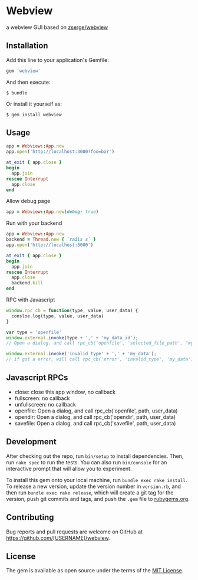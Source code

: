 # Webview

a webview GUI based on [zserge/webview](https://github.com/zserge/webview)

## Installation

Add this line to your application's Gemfile:

```ruby
gem 'webview'
```

And then execute:

    $ bundle

Or install it yourself as:

    $ gem install webview

## Usage

```ruby
app = Webview::App.new
app.open('http://localhost:3000?foo=bar')

at_exit { app.close }
begin
  app.join
rescue Interrupt
  app.close
end
```

Allow debug page

```ruby
app = Webview::App.new(debug: true)
```

Run with your backend

```ruby
app = Webview::App.new
backend = Thread.new { `rails s` }
app.open('http://localhost:3000')

at_exit { app.close }
begin
  app.join
rescue Interrupt
  app.close
  backend.kill
end
```

RPC with Javascript

```javascript
window.rpc_cb = function(type, value, user_data) {
  consloe.log(type, value, user_data)
}

var type = 'openfile'
window.external.invoke(type + ',' + 'my_data_id');
// Open a dialog. and call rpc_cb('openfile', 'selected_file_path', "my_data_id") after user choice file.

window.external.invoke('invalid_type' + ',' + 'my_data');
// if got a error, will call rpc_cb('error', 'invalid_type', 'my_data')
```

## Javascript RPCs

* close: close this app window, no callback
* fullscreen: no callback
* unfullscreen: no callback
* openfile: Open a dialog, and call rpc_cb('openfile', path, user_data) 
* opendir: Open a dialog, and call rpc_cb('opendir', path, user_data) 
* savefile: Open a dialog, and call rpc_cb('savefile', path, user_data) 

## Development

After checking out the repo, run `bin/setup` to install dependencies. Then, run `rake spec` to run the tests. You can also run `bin/console` for an interactive prompt that will allow you to experiment.

To install this gem onto your local machine, run `bundle exec rake install`. To release a new version, update the version number in `version.rb`, and then run `bundle exec rake release`, which will create a git tag for the version, push git commits and tags, and push the `.gem` file to [rubygems.org](https://rubygems.org).

## Contributing

Bug reports and pull requests are welcome on GitHub at https://github.com/[USERNAME]/webview.

## License

The gem is available as open source under the terms of the [MIT License](https://opensource.org/licenses/MIT).
